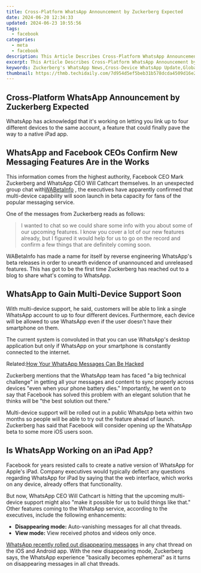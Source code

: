 ```yaml
---
title: Cross-Platform WhatsApp Announcement by Zuckerberg Expected
date: 2024-06-20 12:34:33
updated: 2024-06-23 10:55:56
tags:
  - facebook
categories:
  - meta
  - facebook
description: This Article Describes Cross-Platform WhatsApp Announcement by Zuckerberg Expected
excerpt: This Article Describes Cross-Platform WhatsApp Announcement by Zuckerberg Expected
keywords: Zuckerberg's WhatsApp News,Cross-Device WhatsApp Update,Global WhatsApp Announcement,WhatsApp Platform Shift,WhatsApp Expansion Expected,Multiplatform WhatsApp Unveil,Zuckerberg Announces WhatsApp
thumbnail: https://thmb.techidaily.com/7d954d5ef5beb31b578dcda4509d16e23f0ef0d1b79a76b01e4834ddb01328ea.jpg
---
```


## Cross-Platform WhatsApp Announcement by Zuckerberg Expected

 WhatsApp has acknowledgd that it's working on letting you link up to four different devices to the same account, a feature that could finally pave the way to a native iPad app.

## WhatsApp and Facebook CEOs Confirm New Messaging Features Are in the Works

 This information comes from the highest authority, Facebook CEO Mark Zuckerberg and WhatsApp CEO Will Cathcart themselves. In an unexpected group chat with[WABetaInfo](https://wabetainfo.com/will-cathcart-and-mark-zuckerberg-confirm-to-wabetainfo-3-features-to-come-on-whatsapp/) , the executives have apparently confirmed that multi-device capability will soon launch in beta capacity for fans of the popular messaging service.

One of the messages from Zuckerberg reads as follows:

> I wanted to chat so we could share some info with you about some of our upcoming features. I know you cover a lot of our new features already, but I figured it would help for us to go on the record and confirm a few things that are definitely coming soon.

 WABetaInfo has made a name for itself by reverse engineering WhatsApp's beta releases in order to unearth evidence of unannounced and unreleased features. This has got to be the first time Zuckerberg has reached out to a blog to share what's coming to WhatsApp.

## WhatsApp to Gain Multi-Device Support Soon

 With multi-device support, he said, customers will be able to link a single WhatsApp account to up to four different devices. Furthermore, each device will be allowed to use WhatsApp even if the user doesn't have their smartphone on them.

 The current system is convoluted in that you can use WhatsApp's desktop application but only if WhatsApp on your smartphone is constantly connected to the internet.

 Related:[How Your WhatsApp Messages Can Be Hacked](https://www.makeuseof.com/tag/how-whatsapp-messages-can-hacked/)

 Zuckerberg mentions that the WhatsApp team has faced "a big technical challenge" in getting all your messages and content to sync properly across devices "even when your phone battery dies." Importantly, he went on to say that Facebook has solved this problem with an elegant solution that he thinks will be "the best solution out there."

 Multi-device support will be rolled out in a public WhatsApp beta within two months so people will be able to try out the feature ahead of launch. Zuckerberg has said that Facebook will consider opening up the WhatsApp beta to some more iOS users soon.

## Is WhatsApp Working on an iPad App?

 Facebook for years resisted calls to create a native version of WhatsApp for Apple's iPad. Company executives would typically deflect any questions regarding WhatsApp for iPad by saying that the web interface, which works on any device, already offers that functionality.

 But now, WhatsApp CEO Will Cathcart is hitting that the upcoming multi-device support might also "make it possible for us to build things like that." Other features coming to the WhatsApp service, according to the executives, include the following enhancements:

* **Disappearing mode:** Auto-vanishing messages for all chat threads.
* **View mode:** View received photos and videos only once.

[WhatsApp recently rolled out disappearing messages](https://www.makeuseof.com/whatsapp-disappearing-mode-test/) in any chat thread on the iOS and Android app. With the new disappearing mode, Zuckerberg says, the WhatsApp experience "basically becomes ephemeral" as it turns on disappearing messages in all chat threads.


<ins class="adsbygoogle"
     style="display:block"
     data-ad-format="autorelaxed"
     data-ad-client="ca-pub-7571918770474297"
     data-ad-slot="1223367746"></ins>



<ins class="adsbygoogle"
     style="display:block"
     data-ad-client="ca-pub-7571918770474297"
     data-ad-slot="8358498916"
     data-ad-format="auto"
     data-full-width-responsive="true"></ins>
